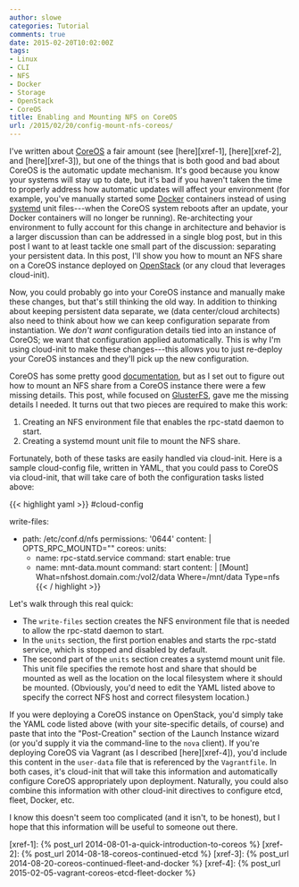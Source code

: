 ```yaml
---
author: slowe
categories: Tutorial
comments: true
date: 2015-02-20T10:02:00Z
tags:
- Linux
- CLI
- NFS
- Docker
- Storage
- OpenStack
- CoreOS
title: Enabling and Mounting NFS on CoreOS
url: /2015/02/20/config-mount-nfs-coreos/
---
```


I've written about [CoreOS][link-1] a fair amount (see [here][xref-1], [here][xref-2], and [here][xref-3]), but one of the things that is both good and bad about CoreOS is the automatic update mechanism. It's good because you know your systems will stay up to date, but it's bad if you haven't taken the time to properly address how automatic updates will affect your environment (for example, you've manually started some [Docker][link-5] containers instead of using [systemd][link-6] unit files---when the CoreOS system reboots after an update, your Docker containers will no longer be running). Re-architecting your environment to fully account for this change in architecture and behavior is a larger discussion than can be addressed in a single blog post, but in this post I want to at least tackle one small part of the discussion: separating your persistent data. In this post, I'll show you how to mount an NFS share on a CoreOS instance deployed on [OpenStack][link-2] (or any cloud that leverages cloud-init).

Now, you could probably go into your CoreOS instance and manually make these changes, but that's still thinking the old way. In addition to thinking about keeping persistent data separate, we (data center/cloud architects) also need to think about how we can keep configuration separate from instantiation. We _don't want_ configuration details tied into an instance of CoreOS; we want that configuration applied automatically. This is why I'm using cloud-init to make these changes---this allows you to just re-deploy your CoreOS instances and they'll pick up the new configuration.

CoreOS has some pretty good [documentation][link-7], but as I set out to figure out how to mount an NFS share from a CoreOS instance there were a few missing details. This post, while focused on [GlusterFS][link-4], gave me the missing details I needed. It turns out that two pieces are required to make this work:

1. Creating an NFS environment file that enables the rpc-statd daemon to start.
2. Creating a systemd mount unit file to mount the NFS share.

Fortunately, both of these tasks are easily handled via cloud-init. Here is a sample cloud-config file, written in YAML, that you could pass to CoreOS via cloud-init, that will take care of both the configuration tasks listed above:

{{< highlight yaml >}}
#cloud-config

write-files:
  - path: /etc/conf.d/nfs
    permissions: '0644'
    content: |
      OPTS_RPC_MOUNTD=""
coreos:
  units:
    - name: rpc-statd.service
      command: start
      enable: true
    - name: mnt-data.mount
      command: start
      content: |
        [Mount]
        What=nfshost.domain.com:/vol2/data
        Where=/mnt/data
        Type=nfs
{{< / highlight >}}

Let's walk through this real quick:

* The `write-files` section creates the NFS environment file that is needed to allow the rpc-statd daemon to start.
* In the `units` section, the first portion enables and starts the rpc-statd service, which is stopped and disabled by default.
* The second part of the `units` section creates a systemd mount unit file. This unit file specifies the remote host and share that should be mounted as well as the location on the local filesystem where it should be mounted. (Obviously, you'd need to edit the YAML listed above to specify the correct NFS host and correct filesystem location.)

If you were deploying a CoreOS instance on OpenStack, you'd simply take the YAML code listed above (with your site-specific details, of course) and paste that into the "Post-Creation" section of the Launch Instance wizard (or you'd supply it via the command-line to the `nova` client). If you're deploying CoreOS via Vagrant (as I described [here][xref-4]), you'd include this content in the `user-data` file that is referenced by the `Vagrantfile`. In both cases, it's cloud-init that will take this information and automatically configure CoreOS appropriately upon deployment. Naturally, you could also combine this information with other cloud-init directives to configure etcd, fleet, Docker, etc.

I know this doesn't seem too complicated (and it isn't, to be honest), but I hope that this information will be useful to someone out there.


[link-1]: https://coreos.com
[link-2]: http://www.openstack.org
[link-3]: http://www.ulabs.uservers.net/howtos/glusterfs-coreos.php
[link-4]: http://www.gluster.org
[link-5]: http://www.docker.com
[link-6]: http://freedesktop.org/wiki/Software/systemd/
[link-7]: https://coreos.com/docs/
[xref-1]: {% post_url 2014-08-01-a-quick-introduction-to-coreos %}
[xref-2]: {% post_url 2014-08-18-coreos-continued-etcd %}
[xref-3]: {% post_url 2014-08-20-coreos-continued-fleet-and-docker %}
[xref-4]: {% post_url 2015-02-05-vagrant-coreos-etcd-fleet-docker %}